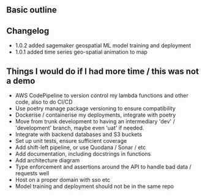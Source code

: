 ## Basic outline

## Changelog
- 1.0.2 added sagemaker geospatial ML model training and deployment 
- 1.0.1 added time series geo-spatial animation to map

## Things I would do if I had more time / this was not a demo
 - AWS CodePipeline to version control my lambda functions and other code, also to do CI/CD
 - Use poetry manage package versioning to ensure compatibility
 - Dockerise / containerise my deployments, integrate with poetry
 - Move from trunk development to having an intermediary 'dev' / 'development' branch, maybe even 'uat' if needed.
 - Integrate with backend databases and S3 buckets
 - Set up unit tests, ensure sufficient coverage
 - Add shift-left pipeline, or use Quodana / Sonar / etc
 - Add documentation, including docstrings in functions
 - Add architecture diagram
 - Type enforcement and assertions around the API to handle bad data / requests well
 - Host on a proper domain with sso etc
 - Model training and deployment should not be in the same repo
